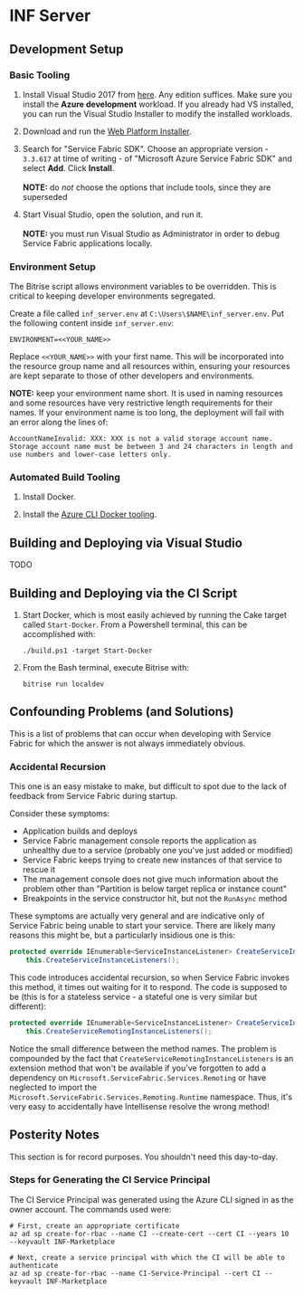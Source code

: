 # INF Server

## Development Setup

### Basic Tooling

1. Install Visual Studio 2017 from [here](https://visualstudio.microsoft.com/downloads/). Any edition suffices. Make sure you install the **Azure development** workload. If you already had VS installed, you can run the Visual Studio Installer to modify the installed workloads.

2. Download and run the [Web Platform Installer](https://www.microsoft.com/web/downloads/platform.aspx).

3. Search for "Service Fabric SDK". Choose an appropriate version - `3.3.617` at time of writing - of "Microsoft Azure Service Fabric SDK" and select **Add**. Click **Install**.
<br /><br />
**NOTE:** do _not_ choose the options that include tools, since they are superseded

4. Start Visual Studio, open the solution, and run it.
<br /><br />
**NOTE:** you must run Visual Studio as Administrator in order to debug Service Fabric applications locally.

### Environment Setup

The Bitrise script allows environment variables to be overridden. This is critical to keeping developer environments segregated.

Create a file called `inf_server.env` at `C:\Users\$NAME\inf_server.env`. Put the following content inside `inf_server.env`:

```
ENVIRONMENT=<<YOUR_NAME>>
```

Replace `<<YOUR_NAME>>` with your first name. This will be incorporated into the resource group name and all resources within, ensuring your resources are kept separate to those of other developers and environments.

**NOTE:** keep your environment name short. It is used in naming resources and some resources have very restrictive length requirements for their names. If your environment name is too long, the deployment will fail with an error along the lines of:

```
AccountNameInvalid: XXX: XXX is not a valid storage account name. Storage account name must be between 3 and 24 characters in length and use numbers and lower-case letters only.
```

### Automated Build Tooling

1. Install Docker.

2. Install the [Azure CLI Docker tooling](https://docs.microsoft.com/en-us/cli/azure/run-azure-cli-docker?view=azure-cli-latest).

## Building and Deploying via Visual Studio

TODO

## Building and Deploying via the CI Script

1. Start Docker, which is most easily achieved by running the Cake target called `Start-Docker`. From a Powershell terminal, this can be accomplished with:
    ```
    ./build.ps1 -target Start-Docker
    ```
2. From the Bash terminal, execute Bitrise with:

    ```
    bitrise run localdev
    ```

## Confounding Problems (and Solutions)

This is a list of problems that can occur when developing with Service Fabric for which the answer is not always immediately obvious.

### Accidental Recursion

This one is an easy mistake to make, but difficult to spot due to the lack of feedback from Service Fabric during startup.

Consider these symptoms:

* Application builds and deploys
* Service Fabric management console reports the application as unhealthy due to a service (probably one you've just added or modified)
* Service Fabric keeps trying to create new instances of that service to rescue it
* The management console does not give much information about the problem other than "Partition is below target replica or instance count"
* Breakpoints in the service constructor hit, but not the `RunAsync` method

These symptoms are actually very general and are indicative only of Service Fabric being unable to start your service. There are likely many reasons this might be, but a particularly insidious one is this:

```C#
protected override IEnumerable<ServiceInstanceListener> CreateServiceInstanceListeners() =>
    this.CreateServiceInstanceListeners();
```

This code introduces accidental recursion, so when Service Fabric invokes this method, it times out waiting for it to respond. The code is supposed to be (this is for a stateless service - a stateful one is very similar but different):

```C#
protected override IEnumerable<ServiceInstanceListener> CreateServiceInstanceListeners() =>
    this.CreateServiceRemotingInstanceListeners();
```

Notice the small difference between the method names. The problem is compounded by the fact that `CreateServiceRemotingInstanceListeners` is an extension method that won't be available if you've forgotten to add a dependency on `Microsoft.ServiceFabric.Services.Remoting` or have neglected to import the `Microsoft.ServiceFabric.Services.Remoting.Runtime` namespace. Thus, it's very easy to accidentally have Intellisense resolve the wrong method!

###

## Posterity Notes

This section is for record purposes. You shouldn't need this day-to-day.

### Steps for Generating the CI Service Principal

The CI Service Principal was generated using the Azure CLI signed in as the owner account. The commands used were:

```
# First, create an appropriate certificate
az ad sp create-for-rbac --name CI --create-cert --cert CI --years 10 --keyvault INF-Marketplace

# Next, create a service principal with which the CI will be able to authenticate
az ad sp create-for-rbac --name CI-Service-Principal --cert CI --keyvault INF-Marketplace
```
